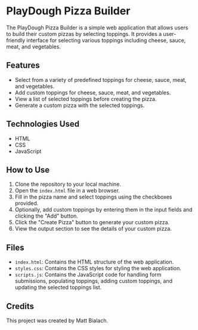 # PlayDough Pizza Builder

The PlayDough Pizza Builder is a simple web application that allows users to build their custom pizzas by selecting toppings. It provides a user-friendly interface for selecting various toppings including cheese, sauce, meat, and vegetables.

## Features

- Select from a variety of predefined toppings for cheese, sauce, meat, and vegetables.
- Add custom toppings for cheese, sauce, meat, and vegetables.
- View a list of selected toppings before creating the pizza.
- Generate a custom pizza with the selected toppings.

## Technologies Used

- HTML
- CSS
- JavaScript

## How to Use

1. Clone the repository to your local machine.
2. Open the `index.html` file in a web browser.
3. Fill in the pizza name and select toppings using the checkboxes provided.
4. Optionally, add custom toppings by entering them in the input fields and clicking the "Add" button.
5. Click the "Create Pizza" button to generate your custom pizza.
6. View the output section to see the details of your custom pizza.

## Files

- `index.html`: Contains the HTML structure of the web application.
- `styles.css`: Contains the CSS styles for styling the web application.
- `scripts.js`: Contains the JavaScript code for handling form submissions, populating toppings, adding custom toppings, and updating the selected toppings list.

## Credits

This project was created by Matt Bialach.
